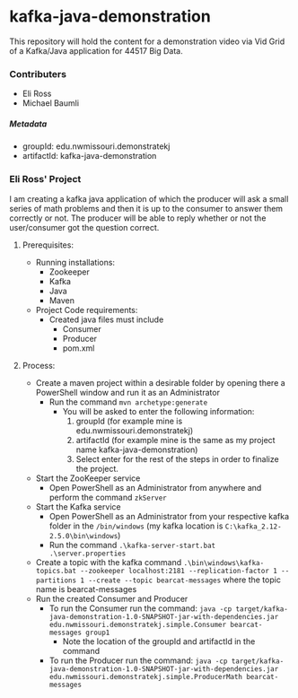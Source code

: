 # kafka-java-demonstration
This repository will hold the content for a demonstration video via Vid Grid of a Kafka/Java application for 44517 Big Data. 

### Contributers
- Eli Ross
- Michael Baumli

##### Metadata
- groupId: edu.nwmissouri.demonstratekj
- artifactId: kafka-java-demonstration

### Eli Ross' Project
I am creating a kafka java application of which the producer will ask a small series of math problems and then it is up to the consumer to answer them correctly or not. The producer will be able to reply whether or not the user/consumer got the question correct. 

1. Prerequisites:
    - Running installations:
        - Zookeeper
        - Kafka
        - Java
        - Maven
    - Project Code requirements:
        - Created java files must include
            - Consumer
            - Producer
            - pom.xml

2. Process:
    - Create a maven project within a desirable folder by opening there a PowerShell window and run it as an Administrator
        - Run the command `mvn archetype:generate`
            - You will be asked to enter the following information:
                1. groupId (for example mine is edu.nwmissouri.demonstratekj)
                2. artifactId (for example mine is the same as my project name kafka-java-demonstration)
                3. Select enter for the rest of the steps in order to finalize the project. 
    - Start the ZooKeeper service
        - Open PowerShell as an Administrator from anywhere and perform the command `zkServer`
    - Start the Kafka service
        - Open PowerShell as an Administrator from your respective kafka folder in the `/bin/windows` (my kafka location is `C:\kafka_2.12-2.5.0\bin\windows`)
        - Run the command `.\kafka-server-start.bat .\server.properties`
    - Create a topic with the kafka command `.\bin\windows\kafka-topics.bat --zookeeper localhost:2181 --replication-factor 1 --partitions 1 --create --topic bearcat-messages` where the topic name is bearcat-messages
    - Run the created Consumer and Producer
        - To run the Consumer run the command: `java -cp target/kafka-java-demonstration-1.0-SNAPSHOT-jar-with-dependencies.jar edu.nwmissouri.demonstratekj.simple.Consumer bearcat-messages group1`
            - Note the location of the groupId and artifactId in the command
        - To run the Producer run the command: `java -cp target/kafka-java-demonstration-1.0-SNAPSHOT-jar-with-dependencies.jar edu.nwmissouri.demonstratekj.simple.ProducerMath bearcat-messages` 
